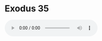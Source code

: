 # Exodus 35

<audio controls>
  <source src="https://openbible.com/audio/hays/BSB_02_Exo_035_H.mp3" type="audio/mp3" />
  <a href="https://openbible.com/audio/hays/BSB_02_Exo_035_H.mp3" download="https://openbible.com/audio/hays/BSB_02_Exo_035_H.mp3">Download MP3 audio</a>.
</audio>

<!--@include: @/bible/translations/bsb/02_exo/verses/035.md-->